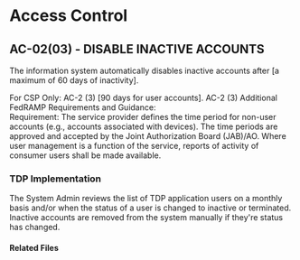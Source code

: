 # Access Control
## AC-02(03) - DISABLE INACTIVE ACCOUNTS  

The information system automatically disables inactive accounts after [a maximum of 60 days of inactivity].  

For CSP Only: AC-2 (3) [90 days for user accounts]. 
AC-2 (3) Additional FedRAMP Requirements and Guidance:  
Requirement: The service provider defines the time period for non-user accounts (e.g., accounts associated with devices).  The time periods are approved and accepted by the Joint Authorization Board (JAB)/AO. Where user management is a function of the service, reports of activity of consumer users shall be made available.

### TDP Implementation  

The System Admin reviews the list of TDP application users on a monthly basis and/or when the status of a user is changed to inactive or terminated. Inactive accounts are removed from the system manually if they're status has changed.

#### Related Files  
